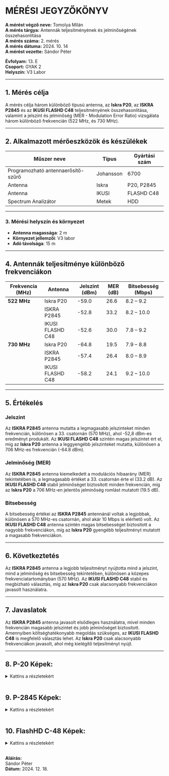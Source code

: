 # MÉRÉSI JEGYZŐKÖNYV

**A mérést végző neve:** Tomolya Milán  
**A mérés tárgya:** Antennák teljesítményének és jelminőségének összehasonlítása  
**A mérés száma:** 2. mérés  
**A mérés dátuma:** 2024. 10. 14  
**A mérést vezette:** Sándor Péter  

**Évfolyam:** 13. E  
**Csoport:** GYAK 2  
**Helyszín:** V3 Labor  

---

## 1. Mérés célja  
A mérés célja három különböző típusú antenna, az **Iskra P20**, az **ISKRA P2845** és az **IKUSI FLASHD C48** teljesítményének összehasonlítása, valamint a jelszint és jelminőség (MER - Modulation Error Ratio) vizsgálata három különböző frekvencián (522 MHz, és 730 MHz).

---

## 2. Alkalmazott mérőeszközök és készülékek  

| Műszer neve                         | Típus       | Gyártási szám |
| ----------------------------------- | ----------- | ------------- |
| Programozható antennaerősítő-szűrő  | Johansson   | 6700          |
| Antenna                             | Iskra       | P20, P2845    |
| Antenna                             | IKUSI       | FLASHD C48    |
| Spectrum Analizátor                 | Metek       | HDD           |

---

### 3. **Mérési helyszín és környezet**
- **Antenna magassága**: 2 m
- **Környezet jellemzői**: V3 labor
- **Adó távolsága**: 15 m

---

## 4. Antennák teljesítménye különböző frekvenciákon

| Frekvencia (MHz) | Antenna          | Jelszint (dBm) | MER (dB) | Bitsebesség (Mbps) |
| ---------------- | ---------------- | -------------- | -------- | ------------------ |
| **522 MHz**      | Iskra P20        | -59.0          | 26.6     | 8.2 – 9.2          |
|                  | ISKRA P2845      | -52.8          | 33.2     | 8.2 – 10.0         |
|                  | IKUSI FLASHD C48 | -52.6          | 30.0     | 7.8 – 9.2          |
| **730 MHz**      | Iskra P20        | -64.8          | 19.5     | 7.9 – 8.8          |
|                  | ISKRA P2845      | -57.4          | 26.4     | 8.0 – 8.9          |
|                  | IKUSI FLASHD C48 | -58.2          | 24.1     | 9.2 – 10.0         |

---

## 5. Értékelés

### Jelszint
Az **ISKRA P2845** antenna mutatta a legmagasabb jelszinteket minden frekvencián, különösen a 33. csatornán (570 MHz), ahol -52,8 dBm-es eredményt produkált. Az **IKUSI FLASHD C48** szintén magas jelszintet ért el, míg az **Iskra P20** antenna a leggyengébb jelszinteket mutatta, különösen a 706 MHz-es frekvencián (-64.8 dBm).

### Jelminőség (MER)
Az **ISKRA P2845** antenna kiemelkedett a modulációs hibaarány (MER) tekintetében is, a legmagasabb értéket a 33. csatornán érte el (33.2 dB). Az **IKUSI FLASHD C48** stabil jelminőséget biztosított minden frekvencián, míg az **Iskra P20** a 706 MHz-en jelentős jelminőség romlást mutatott (19.5 dB).

### Bitsebesség
A bitsebesség értékei az **ISKRA P2845** antennánál voltak a legjobbak, különösen a 570 MHz-es csatornán, ahol akár 10 Mbps is elérhető volt. Az **IKUSI FLASHD C48** antenna szintén magas bitsebességet biztosított a nagyobb frekvenciákon, míg az **Iskra P20** gyengébb teljesítményt mutatott a magasabb frekvenciákon.

---

## 6. Következtetés
Az **ISKRA P2845** antenna a legjobb teljesítményt nyújtotta mind a jelszint, mind a jelminőség és bitsebesség tekintetében, különösen a közepes frekvenciatartományban (570 MHz). Az **IKUSI FLASHD C48** stabil és megbízható választás, míg az **Iskra P20** csak alacsonyabb frekvenciákon javasolt használatra.

---

## 7. Javaslatok
Az **ISKRA P2845** antenna javasolt elsődleges használatra, mivel minden frekvencián magasabb jelszintet és jobb jelminőséget biztosított. Amennyiben költséghatékonyabb megoldás szükséges, az **IKUSI FLASHD C48** is megfelelő választás lehet. Az **Iskra P20** csak alacsonyabb frekvenciákon javasolt, ahol még kielégítő teljesítményt nyújt.

---

## 8. P-20 Képek:
<details>
    <summary>Kattins a részletekért</summary>

---

    **570MHz Mért Képek**
    <img src="(https://github.com/user-attachments/assets/61b8ac2c-7cf2-4c3d-9b05-a9a9657c92b9)"\>
    <img src="(https://github.com/user-attachments/assets/2b446236-724a-46ef-a85c-fb197d1036c5)"\>
    <img src="(https://github.com/user-attachments/assets/1742ecf2-d20a-4033-ae91-a994e07a19a0)"\>

---

    **706MHz Mért Képek**
    <img src="(https://github.com/user-attachments/assets/8fce1105-6e2a-4665-ab82-fac467701928)"\>
    <img src="(https://github.com/user-attachments/assets/7b33fcb3-3745-48f7-ae25-5ccb4dfdb649)"\>
    <img src="(https://github.com/user-attachments/assets/b1b7644e-dd1b-46a0-a76b-7c62feaf9b9a)"\>

---

</details>

<br>

## 9. P-2845 Képek:
<details>
    <summary>Kattins a részletekért</summary>

---

    **570MHz Mért Képek**
    <img src="(https://github.com/user-attachments/assets/a0a380a3-13a7-40fc-bab6-cd4c6ebdf499)"\>
    <img src="(https://github.com/user-attachments/assets/4031b050-d9d9-4140-86ce-e488061c202a)"\>
    <img src="(https://github.com/user-attachments/assets/4d533270-c11e-4f81-9f48-58cef537f247)"\>

---

    **706MHz Mért Képek**
    <img src="https://github.com/user-attachments/assets/8ff1abfb-19f6-4529-8695-d275b1e307ea"\>
    <img src="https://github.com/user-attachments/assets/0e201d9f-eb6b-453b-bbca-3dd23e4bc975"\>
    <img src="https://github.com/user-attachments/assets/f8fa9f00-1f2d-46ad-b268-c07b11b26a48"\>

---

</details>

<br>

## 10. FlashHD C-48 Képek:
<details>
    <summary>Kattins a részletekért</summary>


---

    **570MHz Mért Képek**
    <img src="(https://github.com/user-attachments/assets/535e8b8e-937e-4156-8ae1-e0384e71e3da)"\>
    <img src="(https://github.com/user-attachments/assets/9854aff7-568c-4b44-b1a8-c5a597bba13a)"\>
    <img src="(https://github.com/user-attachments/assets/48170ff4-8a58-4982-a453-dc68a3c7599a)"\>
  
---

    **706MHz Mért Képek**
    <img src="(https://github.com/user-attachments/assets/942e4546-e47b-42d7-940b-ebe59e8c1614)"\>
    <img src="(https://github.com/user-attachments/assets/f98108b9-930d-4984-bcbc-cc0703b251b3)"\>
    <img src="(https://github.com/user-attachments/assets/438c0743-cd8f-4230-9516-ddf881088ac5)"\>

---

</details>


<br>




**Aláírás:**  
Sándor Péter  
**Dátum:** 2024. 12. 18.

